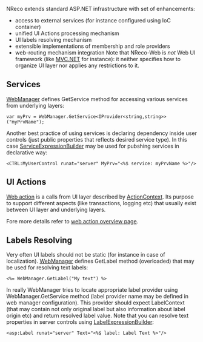 NReco extends standard ASP.NET infrastructure with set of enhancements:
  * access to external services (for instance configured using IoC container)
  * unified UI Actions processing mechanism
  * UI labels resolving mechanism
  * extensible implementations of membership and role providers
  * web-routing mechanism integration
Note that NReco-Web is _not_ Web UI framework (like [MVC.NET](http://www.asp.net/mvc/) for instance): it neither specifies how to organize UI layer nor applies any restrictions to it.

## Services ##
[WebManager](http://code.google.com/p/nreco/source/browse/trunk/src/NReco.Web/WebManager.cs) defines GetService method for accessing various services from underlying layers:
```
var myPrv = WebManager.GetService<IProvider<string,string>>("myPrvName");
```
Another best practice of using services is declaring dependency inside user controls (just public properties that reflects desired service type). In this case [ServiceExpressionBuilder](http://code.google.com/p/nreco/source/browse/trunk/src/NReco.Web/ServiceExpressionBuilder.cs) may be used for pubshing services in declarative way:
```
<CTRL:MyUserControl runat="server" MyPrv="<%$ service: myPrvName %>"/>
```

## UI Actions ##
[Web action](NRecoWebAction.md) is a calls from UI layer described by [ActionContext](http://code.google.com/p/nreco/source/browse/trunk/src/NReco.Web/ActionContext.cs). Its purpose to support different aspects (like transactions, logging etc) that usually exist between UI layer and underlying layers.

Fore more details refer to [web action overview page](NRecoWebAction.md).

## Labels Resolving ##
Very often UI labels should not be static (for instance in case of localization). [WebManager](http://code.google.com/p/nreco/source/browse/trunk/src/NReco.Web/WebManager.cs) defines GetLabel method (overloaded) that may be used for resolving text labels:
```
<%= WebManager.GetLabel("My text") %>
```
In really WebManager tries to locate appropriate label provider using WebManager.GetService method (label provider name may be defined in web manager configuration). This provider should expect LabelContext (that may contain not only original label but also information about label origin etc) and return resolved label value.
Note that you can resolve text properties in server controls using [LabelExpressionBuilder](http://code.google.com/p/nreco/source/browse/trunk/src/NReco.Web/LabelExpressionBuilder.cs):
```
<asp:Label runat="server" Text="<%$ label: Label Text %>"/>
```